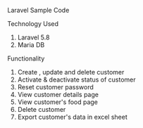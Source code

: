 Laravel Sample Code

Technology Used

1) Laravel 5.8
2) Maria DB

Functionality

1) Create , update and delete customer
2) Activate & deactivate status of customer
3) Reset customer password
4) View customer details page
5) View customer's food page 
6) Delete customer
7) Export customer's data in excel sheet


